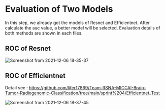 # Evaluation of Two Models
In this step, we already got the models of Resnet and Efficientnet. After calculate the auc value, a better model will be selected.
Evaluation details of both methods are shown in each files.

## ROC of Resnet
![Screenshot from 2021-12-06 18-35-37](https://user-images.githubusercontent.com/59852184/144939617-55555cd0-b8af-4804-87a8-eb77e3ea9334.png)

## ROC of Efficientnet
Detail see : https://github.com/lifer17869/Team-RSNA-MICCAI-Brain-Tumor-Radiogenomic-Classification/tree/main/sprint%204/Efficientnet_Test  

![Screenshot from 2021-12-06 18-37-45](https://user-images.githubusercontent.com/59852184/144939755-c4ee399d-5328-42c8-b243-1301779267ac.png)
